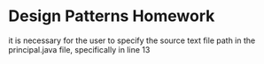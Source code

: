 # Design Patterns Homework

it is necessary for the user to specify the source 
text file path in the principal.java file, specifically in line
13


